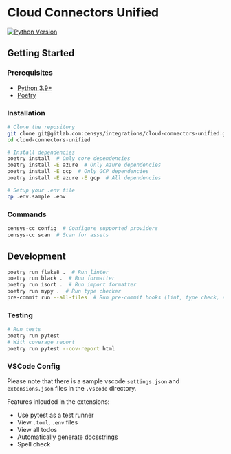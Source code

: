 # Cloud Connectors Unified

[![Python Version](https://img.shields.io/badge/python-3.9%2B-blue?logo=python)](https://www.python.org/downloads/)

## Getting Started

### Prerequisites

- [Python 3.9+](https://www.python.org/downloads/)
- [Poetry](https://python-poetry.org/docs/)

### Installation

```sh
# Clone the repository
git clone git@gitlab.com:censys/integrations/cloud-connectors-unified.git
cd cloud-connectors-unified

# Install dependencies
poetry install  # Only core dependencies
poetry install -E azure  # Only Azure dependencies
poetry install -E gcp  # Only GCP dependencies
poetry install -E azure -E gcp  # All dependencies

# Setup your .env file
cp .env.sample .env
```

### Commands

```sh
censys-cc config  # Configure supported providers
censys-cc scan  # Scan for assets
```

## Development

```sh
poetry run flake8 .  # Run linter
poetry run black .  # Run formatter
poetry run isort .  # Run import formatter
poetry run mypy .  # Run type checker
pre-commit run --all-files  # Run pre-commit hooks (lint, type check, etc.)
```

### Testing

```sh
# Run tests
poetry run pytest
# With coverage report
poetry run pytest --cov-report html
```

### VSCode Config

Please note that there is a sample vscode `settings.json` and `extensions.json`
files in the `.vscode` directory.

Features inlcuded in the extensions:

- Use pytest as a test runner
- View `.toml`, `.env` files
- View all todos
- Automatically generate docsstrings
- Spell check
